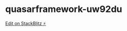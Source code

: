 # quasarframework-uw92du

[Edit on StackBlitz ⚡️](https://stackblitz.com/edit/quasarframework-uw92du)